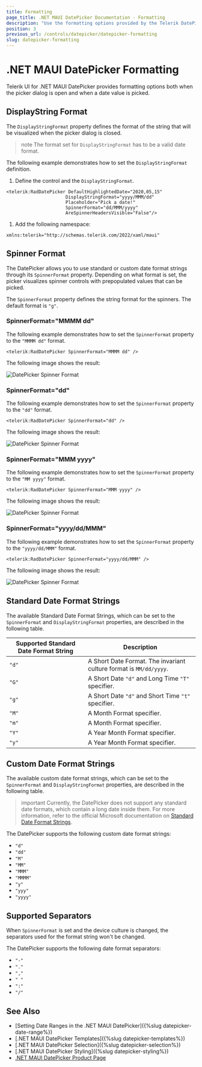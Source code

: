 ```yaml
---
title: Formatting
page_title: .NET MAUI DatePicker Documentation - Formatting
description: "Use the formatting options provided by the Telerik DatePicker for .NET MAUI control."
position: 3
previous_url: /controls/datepicker/datepicker-formatting
slug: datepicker-formatting
---
```


# .NET MAUI DatePicker Formatting

Telerik UI for .NET MAUI DatePicker provides formatting options both when the picker dialog is open and when a date value is picked.

## DisplayString Format

The `DisplayStringFormat` property defines the format of the string that will be visualized when the picker dialog is closed.

>note The format set for `DisplayStringFormat` has to be a valid date format.

The following example demonstrates how to set the `DisplayStringFormat` definition.

1. Define the control and the `DisplayStringFormat`.

 ```XAML
<telerik:RadDatePicker DefaultHighlightedDate="2020,05,15"
                       DisplayStringFormat="yyyy/MMM/dd"
                       Placeholder="Pick a date!"
                       SpinnerFormat="dd/MMM/yyyy"
                       AreSpinnerHeadersVisible="False"/>
 ```

1. Add the following namespace:

 ```XAML
xmlns:telerik="http://schemas.telerik.com/2022/xaml/maui"
 ```

## Spinner Format

The DatePicker allows you to use standard or custom date format strings through its `SpinnerFormat` property. Depending on what format is set, the picker visualizes spinner controls with prepopulated values that can be picked.

The `SpinnerFormat` property defines the string format for the spinners. The default format is `"g"`.

### SpinnerFormat="MMMM dd"

The following example demonstrates how to set the `SpinnerFormat` property to the `"MMMM dd"` format.

```XAML
<telerik:RadDatePicker SpinnerFormat="MMMM dd" />
```

The following image shows the result:

![DatePicker Spinner Format](images/datepicker-string-format-mmmm-dd.png)

### SpinnerFormat="dd"

The following example demonstrates how to set the `SpinnerFormat` property to the `"dd"` format.

```XAML
<telerik:RadDatePicker SpinnerFormat="dd" />
```

The following image shows the result:

![DatePicker Spinner Format](images/datepicker-string-format-dd.png)

### SpinnerFormat="MMM yyyy"

The following example demonstrates how to set the `SpinnerFormat` property to the `"MM yyyy"` format.

```XAML
<telerik:RadDatePicker SpinnerFormat="MMM yyyy" />
```

The following image shows the result:

![DatePicker Spinner Format](images/datepicker-string-format-mmm-yyyy.png)

### SpinnerFormat="yyyy/dd/MMM"

The following example demonstrates how to set the `SpinnerFormat` property to the `"yyyy/dd/MMM"` format.

```XAML
<telerik:RadDatePicker SpinnerFormat="yyyy/dd/MMM" />
```

The following image shows the result:

![DatePicker Spinner Format](images/datepicker-string-format-yyyy-dd-MMM.png)

## Standard Date Format Strings

The available Standard Date Format Strings, which can be set to the `SpinnerFormat` and `DisplayStringFormat` properties, are described in the following table.

| Supported Standard Date Format String | Description |
| -------- | -------- |
| `"d"` | A Short Date Format. The invariant culture format is `MM/dd/yyyy`. |
| `"G"` | A Short Date `"d"` and Long Time `"T"` specifier. |
| `"g"` | A Short Date `"d"` and Short Time `"t"` specifier. |
| `"M"` | A Month Format specifier. |
| `"m"` | A Month Format specifier. |
| `"Y"` | A Year Month Format specifier. |
| `"y"` | A Year Month Format specifier. |

## Custom Date Format Strings

The available custom date format strings, which can be set to the `SpinnerFormat` and `DisplayStringFormat` properties, are described in the following table.

>important Currently, the DatePicker does not support any standard date formats, which contain a long date inside them. For more information, refer to the official Microsoft documentation on [Standard Date Format Strings](https://docs.microsoft.com/en-us/dotnet/standard/base-types/standard-date-and-time-format-strings).

The DatePicker supports the following custom date format strings:

* `"d"`
* `"dd"`
* `"M"`
* `"MM"`
* `"MMM"`
* `"MMMM"`
* `"y"`
* `"yyy"`
* `"yyyy"`

## Supported Separators

When `SpinnerFormat` is set and the device culture is changed, the separators used for the format string won't be changed.

The DatePicker supports the following date format separators:

* `"-"`
* `"."`
* `","`
* `" "`
* `":"`
* `"/"`

## See Also

- [Setting Date Ranges in the .NET MAUI DatePicker]({%slug datepicker-date-range%})
- [.NET MAUI DatePicker Templates]({%slug datepicker-templates%})
- [.NET MAUI DatePicker Selection]({%slug datepicker-selection%})
- [.NET MAUI DatePicker Styling]({%slug datepicker-styling%})
- [.NET MAUI DatePicker Product Page](https://www.telerik.com/maui-ui/datepicker)
